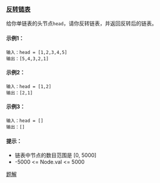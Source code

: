 ### [反转链表](https://leetcode-cn.com/problems/reverse-linked-list/)

给你单链表的头节点`head`，请你反转链表，并返回反转后的链表。

#### 示例1：
```
输入：head = [1,2,3,4,5]
输出：[5,4,3,2,1]
```

#### 示例2：
```
输入：head = [1,2]
输出：[2,1]
```

#### 示例3：
```
输入：head = []
输出：[]
```

#### 提示：
- 链表中节点的数目范围是 [0, 5000]
- -5000 <= Node.val <= 5000

[题解](https://github.com/WavyPeng/happy-together/blob/main/algorithm/linkedlist/src/main/java/com/linkedlist/solution/ReverseLinkedList.java)
